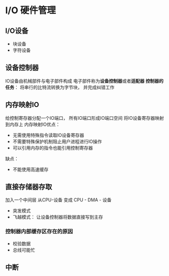 # I/O 硬件管理

## I/O设备

- 块设备
- 字符设备

## 设备控制器

IO设备由机械部件与电子部件构成
电子部件称为**设备控制器**或者**适配器**
**控制器的任务**： 将串行的比特流转换为字节块， 并完成纠错工作

## 内存映射IO

给控制寄存器分配一个IO端口， 所有IO端口形成IO端口空间
将IO设备寄存器映射到内存上
内存映射IO优点： 

- 无需使用特殊指令读取IO设备寄存器
- 不需要特殊保护机制阻止用户进程进行IO操作
- 可以引用内存的指令也能引用控制寄存器

缺点： 

- 不能使用高速缓存

## 直接存储器存取

加入一个中间层
从CPU-设备 变成 CPU - DMA - 设备

- 突发模式
- 飞越模式： 让设备控制器将数据直接写到主存

### 控制器内部缓存区存在的原因

- 校验数据
- 总线可能忙

## 中断



